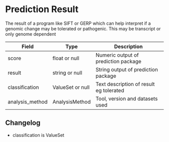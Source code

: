 # Prediction Result

The result of a program like SIFT or GERP which can help interpret if a genomic change may be tolerated or pathogenic. This may be transcript or only genome dependent

| Field             | Type            | Description
|-------------------|-----------------|---------------------
| score             | float  or null  | Numeric output of prediction package
| result            | string or null  | String output of prediction package
| classification    | ValueSet or null| Text description of result eg tolerated
| analysis_method   | AnalysisMethod  | Tool, version and datasets used


## Changelog
* classification is ValueSet








